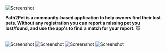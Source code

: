 ![Screenshot](app_images/banner.jpg)

**Path2Pet is a community-based application to help owners find their lost pets.
Without any registration you can report a missing pet you lost/found, and use the app's to find a match for your report.** :smiley_cat:
<br />
<br />
<br />
![Screenshot](app_images/home_screen.jpg)
![Screenshot](app_images/map.jpg)
![Screenshot](app_images/camera.jpg)
![Screenshot](app_images/feed.jpg)

